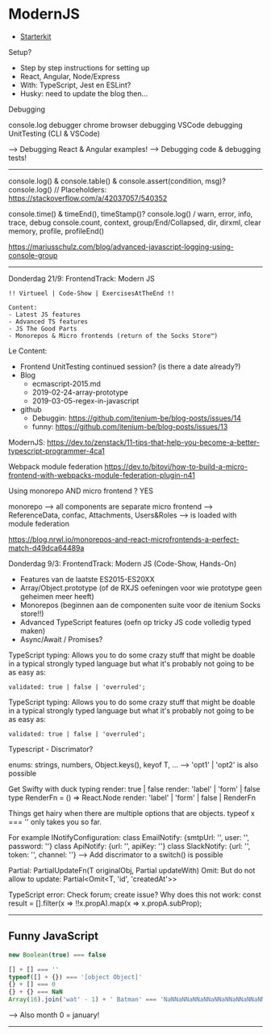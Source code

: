 ModernJS
========

- [Starterkit](https://github.com/stemmlerjs/simple-typescript-starter)



Setup?
- Step by step instructions for setting up
- React, Angular, Node/Express
- With: TypeScript, Jest en ESLint?
- Husky: need to update the blog then...





Debugging

console.log
debugger
chrome browser debugging
VSCode debugging
UnitTesting (CLI & VSCode)

--> Debugging React & Angular examples!
--> Debugging code & debugging tests!

--------------------------------

console.log() & console.table() & console.assert(condition, msg)?
console.log() // Placeholders: https://stackoverflow.com/a/42037057/540352

console.time() & timeEnd(), timeStamp()?
console.log() / warn, error, info, trace, debug
console.count, context, group/End/Collapsed, dir, dirxml, clear
memory, profile, profileEnd()

https://mariusschulz.com/blog/advanced-javascript-logging-using-console-group

--------------------------------------------------------------------------------------------------------




Donderdag 21/9: FrontendTrack: Modern JS
```
!! Virtueel | Code-Show | ExercisesAtTheEnd !!

Content:
- Latest JS features
- Advanced TS features
- JS The Good Parts
- Monorepos & Micro frontends (return of the Socks Store™)
```


Le Content:
- Frontend UnitTesting continued session? (is there a date already?)
- Blog
    - ecmascript-2015.md
    - 2019-02-24-array-prototype
    - 2019-03-05-regex-in-javascript
- github
    - Debuggin: https://github.com/itenium-be/blog-posts/issues/14
    - funny: https://github.com/itenium-be/blog-posts/issues/13
  




ModernJS:
https://dev.to/zenstack/11-tips-that-help-you-become-a-better-typescript-programmer-4ca1




Webpack module federation
https://dev.to/bitovi/how-to-build-a-micro-frontend-with-webpacks-module-federation-plugin-n41


Using monorepo AND micro frontend ? YES

monorepo --> all components are separate
micro frontend --> ReferenceData, confac, Attachments, Users&Roles --> is loaded with module federation

https://blog.nrwl.io/monorepos-and-react-microfrontends-a-perfect-match-d49dca64489a


Donderdag 9/3: FrontendTrack: Modern JS
(Code-Show, Hands-On)
- Features van de laatste ES2015-ES20XX
- Array/Object.prototype (of de RXJS oefeningen voor wie prototype geen geheimen meer heeft)
- Monorepos (beginnen aan de componenten suite voor de itenium Socks store!!)
- Advanced TypeScript features (oefn op tricky JS code volledig typed maken)
- Async/Await / Promises?

TypeScript typing:
Allows you to do some crazy stuff that might be doable in a typical strongly typed
language but what it's probably not going to be as easy as:
```
validated: true | false | 'overruled';
```



TypeScript typing:
Allows you to do some crazy stuff that might be doable in a typical strongly typed
language but what it's probably not going to be as easy as:
```
validated: true | false | 'overruled';
```




Typescript - Discrimator?

enums: strings, numbers, Object.keys(), keyof T, ...
--> 'opt1' | 'opt2' is also possible


Get Swifty with duck typing
render: true | false
render: 'label' | 'form' | false
type RenderFn = () => React.Node
render: 'label' | 'form' | false | RenderFn

Things get hairy when there are multiple options that are objects.
typeof x === '' only takes you so far.


For example INotifyConfiguration:
class EmailNotify: {smtpUrl: '', user: '', password: ''}
class ApiNotify: {url: '', apiKey: ''}
class SlackNotify: {url: '', token: '', channel: ''}
--> Add discrimator to a switch() is possible


Partial: PartialUpdateFn(T originalObj, Partial<T> updateWith)
Omit: But do not allow to update: Partial<Omit<T, 'id', 'createdAt'>>


TypeScript error: Check forum; create issue?
Why does this not work:
const result = [].filter(x => !!x.propA).map(x => x.propA.subProp);



------------------------------------------------------------------------------

Funny JavaScript
----------------

```js
new Boolean(true) === false

[] + [] === ''
typeof([] + {}) === '[object Object]'
{} + [] === 0
{} + {} === NaN
Array(16).join('wat' - 1) + ' Batman' === 'NaNNaNNaNNaNNaNNaNNaNNaNNaNNaNNaNNaNNaNNaNNaN Batman'
```

--> Also month 0 = january!


------------------------------------------------------------------------------

